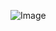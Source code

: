 ![Image](https://github.com/yuanwang713/Just-Capital/blob/master/GoodData/Ranked%20Reps%20by%20Amount%20Won.png)
